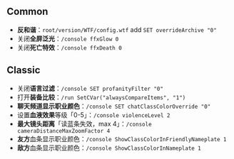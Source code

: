 ## Common

- **反和谐**：`root/version/WTF/config.wtf` add `SET overrideArchive "0"`
- 关闭**全屏泛光**：`/console ffxGlow 0`
- 关闭**死亡特效**：`/console ffxDeath 0`

## Classic

- 关闭**语言过滤**：`/console SET profanityFilter "0"`
- 打开**装备比较**：`/run SetCVar("alwaysCompareItems", "1")`
- **聊天频道显示职业颜色**：`/console SET chatClassColorOverride "0"`
- 设置**血液效果**等级「0-5」：`/console violenceLevel 2`
- **最大镜头距离**「读蓝条失效，max 4」：`/console cameraDistanceMaxZoomFactor 4`
- **友方**血条显示职业颜色：`/console ShowClassColorInFriendlyNameplate 1`
- **敌方**血条显示职业颜色：`/console ShowClassColorInNameplate 1`
